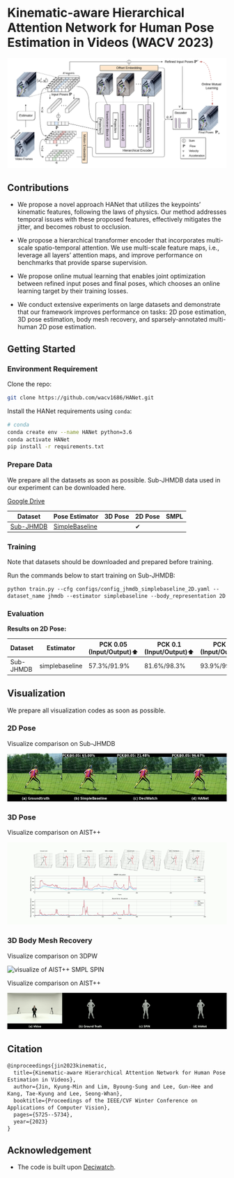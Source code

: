# Kinematic-aware Hierarchical Attention Network for Human Pose Estimation in Videos (WACV 2023)

![The framework of HANet](./docs/assets/HANet.png)

## Contributions

- We propose a novel approach HANet that utilizes the keypoints’ kinematic features, following the laws of physics. Our method addresses temporal issues with these proposed features, effectively mitigates the jitter, and becomes robust to occlusion.

- We propose a hierarchical transformer encoder that incorporates multi-scale spatio-temporal attention. We use multi-scale feature maps, i.e., leverage all layers’ attention maps, and improve performance on benchmarks that provide sparse supervision.

- We propose online mutual learning that enables joint optimization between refined input poses and final poses, which chooses an online learning target by their training losses.

- We conduct extensive experiments on large datasets and demonstrate that our framework improves performance on tasks: 2D pose estimation, 3D pose estimation, body mesh recovery, and sparsely-annotated multi-human 2D pose estimation.

## Getting Started

### Environment Requirement

Clone the repo:

```bash
git clone https://github.com/wacv1686/HANet.git
```

Install the HANet requirements using `conda`:

```bash
# conda
conda create env --name HANet python=3.6
conda activate HANet
pip install -r requirements.txt
```

### Prepare Data

We prepare all the datasets as soon as possible. Sub-JHMDB data used in our experiment can be downloaded here.

[Google Drive](https://drive.google.com/drive/folders/1uLpuRcRbbVqmyndCnuuaW7qRACJaqMX1?usp=sharing)

| Dataset                                  | Pose Estimator                                                               | 3D Pose | 2D Pose | SMPL |
| ---------------------------------------- | ---------------------------------------------------------------------------- | ------- | ------- | ---- |
| [Sub-JHMDB](http://jhmdb.is.tue.mpg.de/) | [SimpleBaseline](https://github.com/microsoft/human-pose-estimation.pytorch) |         | ✔       |      |

### Training

Note that datasets should be downloaded and prepared before training.

Run the commands below to start training on Sub-JHMDB:

```shell script
python train.py --cfg configs/config_jhmdb_simplebaseline_2D.yaml --dataset_name jhmdb --estimator simplebaseline --body_representation 2D
```

### Evaluation

**Results on 2D Pose:**

| Dataset   | Estimator      | PCK 0.05 (Input/Output):arrow_up: | PCK 0.1 (Input/Output):arrow_up: | PCK 0.2 (Input/Output):arrow_up: | Checkpoint                                                                                           |
| --------- | -------------- | --------------------------------- | -------------------------------- | -------------------------------- | ---------------------------------------------------------------------------------------------------- |
| Sub-JHMDB | simplebaseline | 57.3%/91.9%                       | 81.6%/98.3%                      | 93.9%/99.6%                      | [Google Drive](https://drive.google.com/drive/folders/11A5NFkViDgQNyCGGwsmhAbUkwmV36M-E?usp=sharing) |

## Visualization

We prepare all visualization codes as soon as possible.

### 2D Pose

Visualize comparison on Sub-JHMDB

![visualize of Sub-JHMDB 2D SimpleBaseline](./docs/assets/jhmdb.gif)

### 3D Pose

Visualize comparison on AIST++

![visualize of AIST++ 3D SPIN](./docs/assets/aist_3D.gif)

### 3D Body Mesh Recovery

Visualize comparison on 3DPW

![visualize of AIST++ SMPL SPIN](./docs/assets/pw3d_smpl.gif)

Visualize comparison on AIST++

![visualize of AIST++ SMPL SPIN](./docs/assets/aist_smpl.gif)

## Citation

```
@inproceedings{jin2023kinematic,
  title={Kinematic-aware Hierarchical Attention Network for Human Pose Estimation in Videos},
  author={Jin, Kyung-Min and Lim, Byoung-Sung and Lee, Gun-Hee and Kang, Tae-Kyung and Lee, Seong-Whan},
  booktitle={Proceedings of the IEEE/CVF Winter Conference on Applications of Computer Vision},
  pages={5725--5734},
  year={2023}
}
```

## Acknowledgement

- The code is built upon [Deciwatch](https://github.com/cure-lab/DeciWatch).
